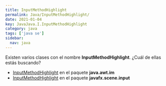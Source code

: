 ```yaml
---
title: InputMethodHighlight
permalink: Java/InputMethodHighlight/
date: 2021-01-04
key: JavaJava.I.InputMethodHighlight
category: java
tags: ['java se']
sidebar: 
  nav: java
---
```


Existen varios clases con el nombre **InputMethodHighlight**. ¿Cuál de ellas estás buscando?
<ul>
<li><a href="/Java/InputMethodHighlight-java-awt-im/">InputMethodHighlight</a> en el paquete <strong>java.awt.im</strong></li>
<li><a href="/Java/InputMethodHighlight-javafx-scene-input/">InputMethodHighlight</a> en el paquete <strong>javafx.scene.input</strong></li>
<ul>
